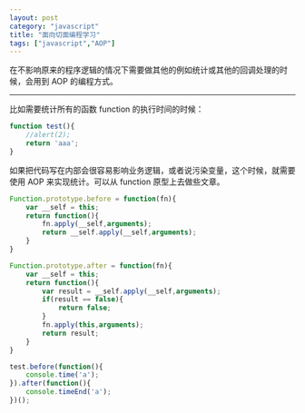 ```yaml
---
layout: post
category: "javascript"
title: "面向切面编程学习"
tags: ["javascript","AOP"]
---
```


在不影响原来的程序逻辑的情况下需要做其他的例如统计或其他的回调处理的时候，会用到 AOP 的编程方式。

-------------------------------------

比如需要统计所有的函数 function 的执行时间的时候：

```javascript
function test(){
	//alert(2);
	return 'aaa';
}
```

如果把代码写在内部会很容易影响业务逻辑，或者说污染变量，这个时候，就需要使用 AOP 来实现统计。可以从 function 原型上去做些文章。

```javascript
Function.prototype.before = function(fn){
	var __self = this;
	return function(){
		fn.apply(__self,arguments);
		return __self.apply(__self,arguments);
	}
}

Function.prototype.after = function(fn){
	var __self = this;
	return function(){
		var result = __self.apply(__self,arguments);
		if(result == false){
			return false;
		}
		fn.apply(this,arguments);
		return result;
	}
}

test.before(function(){
	console.time('a');
}).after(function(){
	console.timeEnd('a');
})();

```